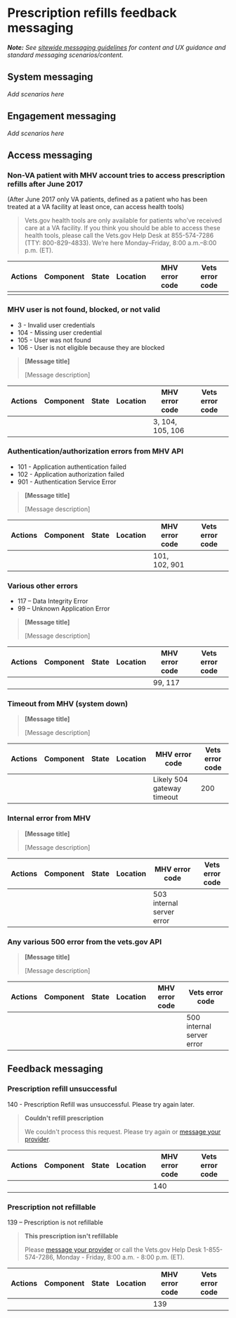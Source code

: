 # Prescription refills feedback messaging

_**Note:** See [sitewide messaging guidelines](https://github.com/department-of-veterans-affairs/vets.gov-team/tree/master/Products/Platform/Design%20System/Guidelines/Error%20handling) for content and UX guidance and standard messaging scenarios/content._

## System messaging

_Add scenarios here_

## Engagement messaging

_Add scenarios here_

## Access messaging

### Non-VA patient with MHV account tries to access prescription refills after June 2017

(After June 2017 only VA patients, defined as a patient who has been treated at a VA facility at least once, can access health tools)

> Vets.gov health tools are only available for patients who’ve received care at a VA facility. If you think you should be able to access these health tools, please call the Vets.gov Help Desk at 855-574-7286 (TTY: 800-829-4833). We’re here Monday–Friday, 8:00 a.m.–8:00 p.m. (ET).

| Actions | Component | State | Location | MHV error code | Vets error code |
| ------- | --------- | ----- | -------- | -------------- | --------------- |
|         |           |       |          |                |                 |

### MHV user is not found, blocked, or not valid

- 3 - Invalid user credentials
- 104 - Missing user credential
- 105 - User was not found
- 106 - User is not eligible because they are blocked

> **[Message title]**
>
> [Message description]

| Actions | Component | State | Location | MHV error code   | Vets error code |
| ------- | --------- | ----- | -------- | ---------------- | --------------- |
|         |           |       |          | 3, 104, 105, 106 |                 |

### Authentication/authorization errors from MHV API

- 101 - Application authentication failed
- 102 - Application authorization failed
- 901 - Authentication Service Error

> **[Message title]**
>
> [Message description]

| Actions | Component | State | Location | MHV error code | Vets error code |
| ------- | --------- | ----- | -------- | -------------- | --------------- |
|         |           |       |          | 101, 102, 901  |                 |

### Various other errors

- 117 – Data Integrity Error
- 99 – Unknown Application Error

> **[Message title]**
>
> [Message description]

| Actions | Component | State | Location | MHV error code | Vets error code |
| ------- | --------- | ----- | -------- | -------------- | --------------- |
|         |           |       |          | 99, 117        |                 |

### Timeout from MHV (system down)

> **[Message title]**
>
> [Message description]

| Actions | Component | State | Location | MHV error code             | Vets error code |
| ------- | --------- | ----- | -------- | -------------------------- | --------------- |
|         |           |       |          | Likely 504 gateway timeout | 200             |

### Internal error from MHV

> **[Message title]**
>
> [Message description]

| Actions | Component | State | Location | MHV error code            | Vets error code |
| ------- | --------- | ----- | -------- | ------------------------- | --------------- |
|         |           |       |          | 503 internal server error |                 |

### Any various 500 error from the vets.gov API

> **[Message title]**
>
> [Message description]

| Actions | Component | State | Location | MHV error code | Vets error code           |
| ------- | --------- | ----- | -------- | -------------- | ------------------------- |
|         |           |       |          |                | 500 internal server error |

## Feedback messaging

### Prescription refill unsuccessful

140 - Prescription Refill was unsuccessful. Please try again later.

> **Couldn't refill prescription**
>
> We couldn't process this request. Please try again or [message your provider]().

| Actions | Component | State | Location | MHV error code | Vets error code |
| ------- | --------- | ----- | -------- | -------------- | --------------- |
|         |           |       |          | 140            |                 |

### Prescription not refillable

139 – Prescription is not refillable

> **This prescription isn't refillable**
>
> Please [message your provider]() or call the Vets.gov Help Desk 1-855-574-7286, Monday - Friday, 8:00 a.m. - 8:00 p.m. (ET).

| Actions | Component | State | Location | MHV error code | Vets error code |
| ------- | --------- | ----- | -------- | -------------- | --------------- |
|         |           |       |          | 139            |                 |
